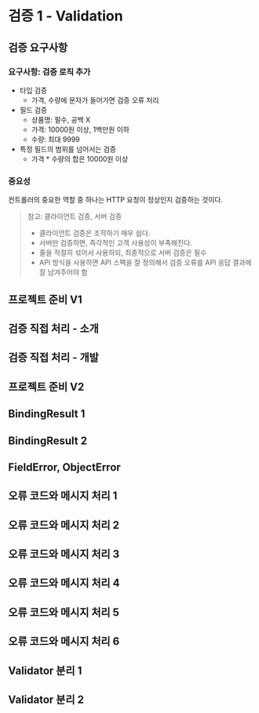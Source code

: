 # 검증 1 - Validation

## 검증 요구사항

### 요구사항: 검증 로직 추가

* 타입 검증
    * 가격, 수량에 문자가 들어가면 검증 오류 처리
* 필드 검증
    * 상품명: 필수, 공백 X
    * 가격: 10000원 이상, 1백만원 이하
    * 수량: 최대 9999
* 특정 필드의 범위를 넘어서는 검증
    * 가격 * 수량의 합은 10000원 이상

### 중요성

컨트롤러의 중요한 역할 중 하나는 HTTP 요청이 정상인지 검증하는 것이다.

> 참고: 클라이언트 검증, 서버 검증
> * 클라이언트 검증은 조작하기 매우 쉽다.
> * 서버만 검증하면, 즉각적인 고객 사용성이 부족해진다.
> * 줄을 적절히 섞어서 사용하되, 최종적으로 서버 검증은 필수
> * API 방식을 사용하면 API 스펙을 잘 정의해서 검증 오류를 API 응답 결과에 잘 남겨주어야 함

## 프로젝트 준비 V1

## 검증 직접 처리 - 소개

## 검증 직접 처리 - 개발

## 프로젝트 준비 V2

## BindingResult 1

## BindingResult 2

## FieldError, ObjectError

## 오류 코드와 메시지 처리 1

## 오류 코드와 메시지 처리 2

## 오류 코드와 메시지 처리 3

## 오류 코드와 메시지 처리 4

## 오류 코드와 메시지 처리 5

## 오류 코드와 메시지 처리 6

## Validator 분리 1

## Validator 분리 2

